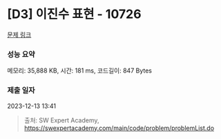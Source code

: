 # [D3] 이진수 표현 - 10726 

[문제 링크](https://swexpertacademy.com/main/code/problem/problemDetail.do?contestProbId=AXRSXf_a9qsDFAXS) 

### 성능 요약

메모리: 35,888 KB, 시간: 181 ms, 코드길이: 847 Bytes

### 제출 일자

2023-12-13 13:41



> 출처: SW Expert Academy, https://swexpertacademy.com/main/code/problem/problemList.do